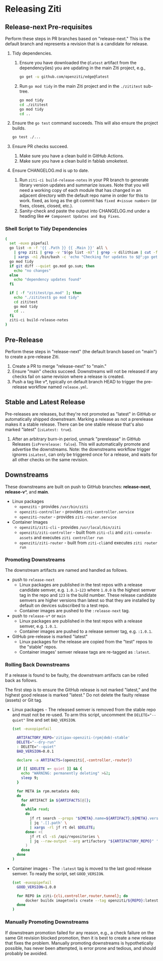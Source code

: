 # Releasing Ziti

## Release-next Pre-requisites

Perform these steps in PR branches based on "release-next." This is the default branch and represents a revision that is
a candidate for release.

1. Tidy dependencies.
    1. Ensure you have downloaded the `@latest` artifact from the dependency(ies) you are updating in the main Ziti project, e.g.,

        ```bash
        go get -u github.com/openziti/edge@latest
        ```

    2. Run `go mod tidy` in the main Ziti project and in the `./zititest` sub-tree.

        ```bash
        go mod tidy
        cd ./zititest
        go mod tidy
        cd ..
        ```

2. Ensure the `go test` command succeeds. This will also ensure the project builds.

    ```bash
    go test ./...
    ```

3. Ensure PR checks succeed.
    1. Make sure you have a clean build in GitHub Actions.
    2. Make sure you have a clean build in fablab smoketest.
4. Ensure CHANGELOG.md is up to date.
    1. Run `ziti-ci build-release-notes` in your PR branch to generate library version updates and summarize issues. Note that you will need a working copy of each module that has changed in an adjacent directory with the default repo name in order for this to work.
    fixed, as long as the git commit has `fixed #<issue number>` (or fixes, closes, closed, etc.).
    1. Sanity-check and paste the output into CHANGELOG.md under a heading like `## Component Updates and Bug Fixes`.

### Shell Script to Tidy Dependencies

```bash
(
  set -euxo pipefail
  go list -m -f '{{ .Path }} {{ .Main }}' all \
    | grep ziti | grep -v "$(go list -m)" | grep -v dilithium | cut -f 1 -d ' ' \
    | xargs -n1 /bin/bash -c 'echo "Checking for updates to $@";go get -u -v $@;' ''
  go mod tidy
  if git diff --quiet go.mod go.sum; then
    echo "no changes"
  else
    echo "dependency updates found"
  fi

  if [ -f "zititest/go.mod" ]; then
    echo "./zititest$ go mod tidy"
    cd zititest
    go mod tidy
    cd ..
  fi
  ziti-ci build-release-notes
)
```

## Pre-Release

Perform these steps in "release-next" (the default branch based on "main") to create a pre-release Ziti.

1. Create a PR to merge "release-next" to "main."
1. Ensure "main" checks succeed. Downstreams will not be released if any checks fail on same revision where a release is created.
1. Push a tag like v*, typically on default branch HEAD to trigger the pre-release workflow named `release.yml`.

## Stable and Latest Release

Pre-releases are releases, but they're not promoted as "latest" in GitHub or automatically shipped downstream. Marking a
release as not a prerelease makes it a stable release. There can be one stable release that's also marked "latest"
(`isLatest: true`).

1. After an arbitrary burn-in period, unmark "prerelease" in GitHub Releases (`isPrerelease: false`). This will automatically promote and advertise the downstreams.
   Note: the downstreams workflow trigger ignores `isLatest`, can only be triggered once for a release, and waits for all other checks on the same revision.

## Downstreams

These downstreams are built on push to GitHub branches: **release-next**, **release-v***, and **main**.

- Linux packages
  - `openziti` - provides `/usr/bin/ziti`
  - `openziti-controller` - provides `ziti-controller.service`
  - `openziti-router` - provides `ziti-router.service`
- Container Images
  - `openziti/ziti-cli` - provides `/usr/local/bin/ziti`
  - `openziti/ziti-controller` - built from `ziti-cli` and `ziti-console-assets` and executes `ziti controller run`
  - `openziti/ziti-router` - built from `ziti-cli`and executes `ziti router run`

### Promoting Downstreams

The downstream artifacts are named and handled as follows.

- push to `release-next`
  - Linux packages are published in the test repos with a release candidate semver, e.g. `1.0.1~123` where `1.0.0` is the highest semver tag in the repo and `123` is the build number. These release candidate semvers are higher versions than latest so that they are installed by default on devices subscribed to a test repo.
  - Container images are pushed to the `:release-next` tag.
- push to `release-v*` or `main`
  - Linux packages are published in the test repos with a release semver, e.g. `1.0.1`.
  - Container images are pushed to a release semver tag, e.g. `:1.0.1`.
- GitHub pre-release is marked "latest"
  - Linux packages for the release are copied from the "test" repos to the "stable" repos.
  - Container images' semver release tags are re-tagged as `:latest`.

### Rolling Back Downstreams

If a release is found to be faulty, the downstream artifacts can be rolled back as follows.

The first step is to ensure the GitHub release is not marked "latest," and the highest good release is marked "latest." Do not delete the faulty release (assets) or Git tag.

- Linux packages - The released semver is removed from the stable repo and must not be re-used. To arm this script, uncomment the `DELETE="--quiet"` line and set `BAD_VERSION`.

    ```bash
    (set -euxopipefail

      ARTIFACTORY_REPO='zitipax-openziti-(rpm|deb)-stable'
      DELETE="--dry-run"
      : DELETE="--quiet"
      BAD_VERSION=0.0.1

      declare -a ARTIFACTS=(openziti{,-controller,-router})

      if [[ $DELETE =~ quiet ]] && {
        echo "WARNING: permanently deleting" >&2;
        sleep 9;
      }

      for META in rpm.metadata deb;
      do
        for ARTIFACT in ${ARTIFACTS[@]};
        do
          while read;
          do
            jf rt search --props "${META}.name=${ARTIFACT};${META}.version=${BAD_VERSION}" "${REPLY}/*" \
            | jq '.[].path' \
            | xargs -rl jf rt del $DELETE;
          done< <(
            jf rt cl -sS /api/repositories \
            | jq --raw-output --arg artifactory "${ARTIFACTORY_REPO}" '.[]|select(.key|match($artifactory))|.key'
          )
        done
      done
    )
    ```

- Container images - The `:latest` tag is moved to the last good release semver. To ready the script, set `GOOD_VERSION`.

    ```bash
    (set -euxopipefail
      GOOD_VERSION=1.0.0

      for REPO in ziti-{cli,controller,router,tunnel}; do
          docker buildx imagetools create --tag openziti/${REPO}:latest openziti/${REPO}:${GOOD_VERSION}
      done
    )
    ```

### Manually Promoting Downstreams

If downstream promotion failed for any reason, e.g., a check failure on the same Git revision blocked promotion, then it
is best to create a new release that fixes the problem. Manually promoting downstreams is hypothetically possible, has
never been attempted, is error prone and tedious, and should probably be avoided.
